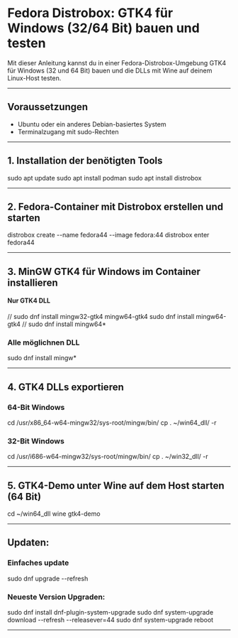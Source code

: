 # Fedora Distrobox: GTK4 für Windows (32/64 Bit) bauen und testen

Mit dieser Anleitung kannst du in einer Fedora-Distrobox-Umgebung GTK4 für Windows (32 und 64 Bit) bauen und die DLLs mit Wine auf deinem Linux-Host testen.

---

## Voraussetzungen

- Ubuntu oder ein anderes Debian-basiertes System
- Terminalzugang mit sudo-Rechten

---

## 1. Installation der benötigten Tools

sudo apt update
sudo apt install podman
sudo apt install distrobox

---

## 2. Fedora-Container mit Distrobox erstellen und starten

distrobox create --name fedora44 --image fedora:44
distrobox enter fedora44

---

## 3. MinGW GTK4 für Windows im Container installieren

#### Nur GTK4 DLL
// sudo dnf install mingw32-gtk4 mingw64-gtk4
sudo dnf install mingw64-gtk4
// sudo dnf install mingw64*

### Alle möglichnen DLL  
sudo dnf install mingw*

---

## 4. GTK4 DLLs exportieren

### 64-Bit Windows

cd /usr/x86_64-w64-mingw32/sys-root/mingw/bin/
cp . ~/win64_dll/ -r

### 32-Bit Windows

cd /usr/i686-w64-mingw32/sys-root/mingw/bin/
cp . ~/win32_dll/ -r

---

## 5. GTK4-Demo unter Wine auf dem Host starten (64 Bit)

cd ~/win64_dll
wine gtk4-demo

---

## Updaten:

### Einfaches update

sudo dnf upgrade --refresh

### Neueste Version Upgraden:

sudo dnf install dnf-plugin-system-upgrade
sudo dnf system-upgrade download --refresh --releasever=44
sudo dnf system-upgrade reboot

---


